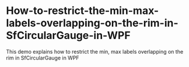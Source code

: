 # How-to-restrict-the-min-max-labels-overlapping-on-the-rim-in-SfCircularGauge-in-WPF
This demo explains how to restrict the min, max labels overlapping on the rim in SfCircularGauge in WPF

